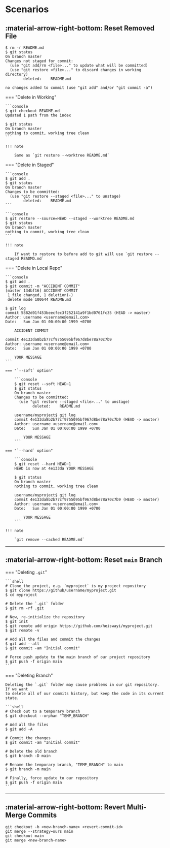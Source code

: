 # Scenarios

## :material-arrow-right-bottom: Reset Removed File

```console
$ rm -r README.md
$ git status
On branch master
Changes not staged for commit:
  (use "git add/rm <file>..." to update what will be committed)
  (use "git restore <file>..." to discard changes in working directory)
        deleted:    README.md

no changes added to commit (use "git add" and/or "git commit -a")
```

=== "Delete in Working"

    ```console
    $ git checkout README.md
    Updated 1 path from the index

    $ git status
    On branch master
    nothing to commit, working tree clean
    ```

    !!! note

        Same as `git restore --worktree README.md`

=== "Delete in Staged"

    ```console
    $ git add .
    $ git status
    On branch master
    Changes to be committed:
      (use "git restore --staged <file>..." to unstage)
            deleted:    README.md
    ```

    ```console
    $ git restore --source=HEAD --staged --worktree README.md
    $ git status
    On branch master
    nothing to commit, working tree clean
    ```

    !!! note

        If want to restore to before add to git will use `git restore --staged READMD.md`

=== "Delete in Local Repo"

    ```console
    $ git add .
    $ git commit -m "ACCIDENT COMMIT"
    [master 134bf16] ACCIDENT COMMIT
     1 file changed, 1 deletion(-)
     delete mode 100644 README.md

    $ git log
    commit 5882d01f453beecfec3f252141a9f1bd0761fc35 (HEAD -> master)
    Author: username <username@email.com>
    Date:   Sun Jan 01 00:00:00 1999 +0700

        ACCIDENT COMMIT

    commit 4e133da8b2b77cf9755095bf967d8be78a70c7b9
    Author: username <username@email.com>
    Date:   Sun Jan 01 00:00:00 1999 +0700

        YOUR MESSAGE
    ```

    === "`--soft` option"

        ```console
        $ git reset --soft HEAD~1
        $ git status
        On branch master
        Changes to be committed:
          (use "git restore --staged <file>..." to unstage)
                deleted:    README.md

        username/myproject$ git log
        commit 4e133da8b2b77cf9755095bf967d8be78a70c7b9 (HEAD -> master)
        Author: username <username@email.com>
        Date:   Sun Jan 01 00:00:00 1999 +0700

            YOUR MESSAGE
        ```

    === "`--hard` option"

        ```console
        $ git reset --hard HEAD~1
        HEAD is now at 4e133da YOUR MESSAGE

        $ git status
        On branch master
        nothing to commit, working tree clean

        username/myproject$ git log
        commit 4e133da8b2b77cf9755095bf967d8be78a70c7b9 (HEAD -> master)
        Author: username <username@email.com>
        Date:   Sun Jan 01 00:00:00 1999 +0700

            YOUR MESSAGE
        ```

    !!! note

        `git remove --cached README.md`

---

## :material-arrow-right-bottom: Reset `main` Branch

=== "Deleting `.git`"

    ```shell
    # Clone the project, e.g. `myproject` is my project repository
    $ git clone https://github/username/myproject.git
    $ cd myproject

    # Delete the `.git` folder
    $ git rm -rf .git

    # Now, re-initialize the repository
    $ git init
    $ git remote add origin https://github.com/heiswayi/myproject.git
    $ git remote -v

    # Add all the files and commit the changes
    $ git add --all
    $ git commit -am "Initial commit"

    # Force push update to the main branch of our project repository
    $ git push -f origin main
    ```

=== "Deleting Branch"

    Deleting the `.git` folder may cause problems in our git repository. If we want
    to delete all of our commits history, but keep the code in its current state.

    ```shell
    # Check out to a temporary branch
    $ git checkout --orphan "TEMP_BRANCH"

    # Add all the files
    $ git add -A

    # Commit the changes
    $ git commit -am "Initial commit"

    # Delete the old branch
    $ git branch -D main

    # Rename the temporary branch, "TEMP_BRANCH" to main
    $ git branch -m main

    # Finally, force update to our repository
    $ git push -f origin main
    ```

---

## :material-arrow-right-bottom: Revert Multi-Merge Commits

```shell
git checkout -b <new-branch-name> <revert-commit-id>
git merge --strategy=ours main
git checkout main
git merge <new-branch-name>
```

